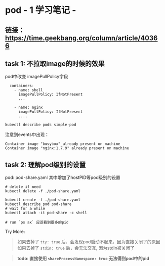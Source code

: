 # pod - 1 学习笔记 - 

## 链接：https://time.geekbang.org/column/article/40366

## task 1: 不拉取image的时候的效果
pod中改变 imagePullPolicy字段
```
  containers:
    - name: shell
      imagePullPolicy: IfNotPresent
      ...

    - name: nginx
      imagePullPolicy: IfNotPresent
      ....
```

`kubectl describe pods simple-pod`

注意到events中出现：

```
Container image "busybox" already present on machine
Container image "nginx:1.7.9" already present on machine
```

## task 2: 理解pod级别的设置
pod: pod-share.yaml
其中增加了hostPID等pod级别的设置

```
# delete if need
kubectl delete -f ./pod-share.yaml

kubectl create -f ./pod-share.yaml
kubectl describe pod pod-share
# wait for a while
kubectl attach -it pod-share -c shell

# run `ps ax` 应该看到很多的pid
```

Try More:  
> 如果去掉了 `tty: true` 后，会发现pod启动不起来，因为直接关闭了的原因
> 如果去掉了 `stdin: true` 后，会无法交互, 因为stdin被关闭了

> **todo: 直接使用 `shareProcessNamespace: true` 无法得到pod中的pid**
